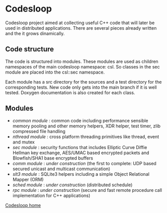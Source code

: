 Codesloop
=========

Codesloop project aimed at collecting useful C++ code that will later be used in distributed applications. There are several pieces already written and the it grows dinamically.

Code structure
--------------
The code is structured into modules. These modules are used as children namespaces of the main codesloop namespace: csl. So classes in the sec module are placed into the csl::sec namespace.

Each module has a src directory for the sources and a test directory for the corresponding tests. New code only gets into the main branch if it is well tested. Doxygen documentation is also created for each class.

Modules
-------

*  *common module* : common code including performance sensible memory pooling and other memory helpers, XDR helper, test timer, zlib compressed file handling
*  *nthread module* : cross platform threading primitives like thread, event and mutex
*  *sec module* : security functions that includes Elliptic Curve Diffie Hellman key exchange, AES/UMAC based encrypted packets and Blowfish/SHA1 base encrypted buffers
*  *comm module* : _under construction_ (the first to complete: UDP based secured unicast and multicast communication)
*  *slt3 module* : SQLite3 helpers including a simple Object Relational Mapper (ORM)
*  *sched module* : _under construction_ (distributed schedule)
*  *rpc module* : _under construction_ (secure and fast remote procedure call implementation for C++ applications)

[Codesloop home](http://codesloop.blogspot.com/)
